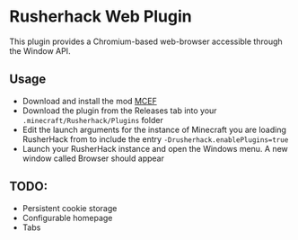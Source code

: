 
# Rusherhack Web Plugin

This plugin provides a Chromium-based web-browser accessible through the Window API.

## Usage
- Download and install the mod [MCEF](https://modrinth.com/mod/mcef)
- Download the plugin from the Releases tab into your `.minecraft/Rusherhack/Plugins` folder
- Edit the launch arguments for the instance of Minecraft you are loading RusherHack from to include the entry
`-Drusherhack.enablePlugins=true`
- Launch your RusherHack instance and open the Windows menu. A new window called Browser should appear

## TODO:
- Persistent cookie storage
- Configurable homepage
- Tabs